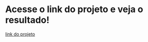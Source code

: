 # Acesse o link do projeto e veja o resultado!

[link do projeto](https://mathzinxss.github.io/myWorks/myProjects/Atividades%20Guia/guia-html-css-js/ex002/)

